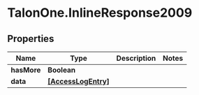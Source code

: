 # TalonOne.InlineResponse2009

## Properties

Name | Type | Description | Notes
------------ | ------------- | ------------- | -------------
**hasMore** | **Boolean** |  | 
**data** | [**[AccessLogEntry]**](AccessLogEntry.md) |  | 


